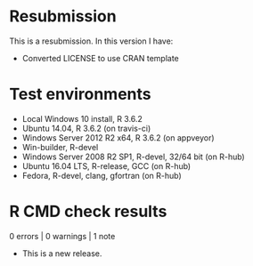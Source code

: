 # Resubmission
This is a resubmission. In this version I have:

* Converted LICENSE to use CRAN template

# Test environments
* Local Windows 10 install, R 3.6.2
* Ubuntu 14.04, R 3.6.2 (on travis-ci)
* Windows Server 2012 R2 x64, R 3.6.2 (on appveyor)
* Win-builder, R-devel
* Windows Server 2008 R2 SP1, R-devel, 32/64 bit (on R-hub)
* Ubuntu 16.04 LTS, R-release, GCC (on R-hub)
* Fedora, R-devel, clang, gfortran (on R-hub)

# R CMD check results

0 errors | 0 warnings | 1 note

* This is a new release.
